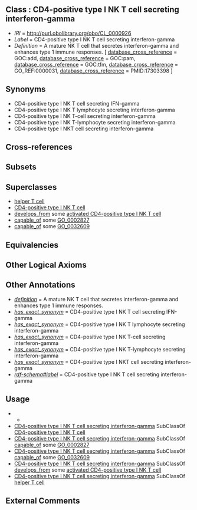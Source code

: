 
## Class : CD4-positive type I NK T cell secreting interferon-gamma

 * *IRI* = http://purl.obolibrary.org/obo/CL_0000926
 * *Label* = CD4-positive type I NK T cell secreting interferon-gamma
 * *Definition* = A mature NK T cell that secretes interferon-gamma and enhances type 1 immune responses. [ [database_cross_reference](../../ef/oboInOwl#hasDbXref.md) = GOC:add, [database_cross_reference](../../ef/oboInOwl#hasDbXref.md) = GOC:pam, [database_cross_reference](../../ef/oboInOwl#hasDbXref.md) = GOC:tfm, [database_cross_reference](../../ef/oboInOwl#hasDbXref.md) = GO_REF:0000031, [database_cross_reference](../../ef/oboInOwl#hasDbXref.md) = PMID:17303398 ]

## Synonyms

 * CD4-positive type I NK T cell secreting IFN-gamma
 * CD4-positive type I NK T lymphocyte secreting interferon-gamma
 * CD4-positive type I NK T-cell secreting interferon-gamma
 * CD4-positive type I NK T-lymphocyte secreting interferon-gamma
 * CD4-positive type I NKT cell secreting interferon-gamma

## Cross-references


## Subsets


## Superclasses

 * [helper T cell](../../CL/12/CL_0000912.md)
 * [CD4-positive type I NK T cell](../../CL/23/CL_0000923.md)
 * [develops_from](../../RO/02/RO_0002202.md) some [activated CD4-positive type I NK T cell](../../CL/25/CL_0000925.md)
 * [capable_of](../../RO/15/RO_0002215.md) some [GO_0002827](../../GO/27/GO_0002827.md)
 * [capable_of](../../RO/15/RO_0002215.md) some [GO_0032609](../../GO/09/GO_0032609.md)

## Equivalencies


## Other Logical Axioms


## Other Annotations

 * *[definition](../../IAO/15/IAO_0000115.md)* = A mature NK T cell that secretes interferon-gamma and enhances type 1 immune responses.
 * *[has_exact_synonym](../../ym/oboInOwl#hasExactSynonym.md)* = CD4-positive type I NK T cell secreting IFN-gamma
 * *[has_exact_synonym](../../ym/oboInOwl#hasExactSynonym.md)* = CD4-positive type I NK T lymphocyte secreting interferon-gamma
 * *[has_exact_synonym](../../ym/oboInOwl#hasExactSynonym.md)* = CD4-positive type I NK T-cell secreting interferon-gamma
 * *[has_exact_synonym](../../ym/oboInOwl#hasExactSynonym.md)* = CD4-positive type I NK T-lymphocyte secreting interferon-gamma
 * *[has_exact_synonym](../../ym/oboInOwl#hasExactSynonym.md)* = CD4-positive type I NKT cell secreting interferon-gamma
 * *[rdf-schema#label](../../el/rdf-schema#label.md)* = CD4-positive type I NK T cell secreting interferon-gamma

## Usage

 * -
 * [CD4-positive type I NK T cell secreting interferon-gamma](../../CL/26/CL_0000926.md) SubClassOf [CD4-positive type I NK T cell](../../CL/23/CL_0000923.md)
 * [CD4-positive type I NK T cell secreting interferon-gamma](../../CL/26/CL_0000926.md) SubClassOf [capable_of](../../RO/15/RO_0002215.md) some [GO_0002827](../../GO/27/GO_0002827.md)
 * [CD4-positive type I NK T cell secreting interferon-gamma](../../CL/26/CL_0000926.md) SubClassOf [capable_of](../../RO/15/RO_0002215.md) some [GO_0032609](../../GO/09/GO_0032609.md)
 * [CD4-positive type I NK T cell secreting interferon-gamma](../../CL/26/CL_0000926.md) SubClassOf [develops_from](../../RO/02/RO_0002202.md) some [activated CD4-positive type I NK T cell](../../CL/25/CL_0000925.md)
 * [CD4-positive type I NK T cell secreting interferon-gamma](../../CL/26/CL_0000926.md) SubClassOf [helper T cell](../../CL/12/CL_0000912.md)

## External Comments

